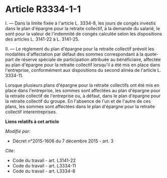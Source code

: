 # Article R3334-1-1

I. ― Dans la limite fixée à l'article L. 3334-8, les jours de congés investis dans le plan d'épargne pour la retraite
collectif, à la demande du salarié, le sont pour la valeur de l'indemnité de congés calculée selon les dispositions des
articles L. 3141-22 à L. 3141-25. 

II. ― Le règlement du plan d'épargne pour la retraite collectif prévoit les modalités d'affectation par défaut des sommes
correspondant à la quote-part de réserve spéciale de participation attribuée au bénéficiaire, affectée au plan d'épargne pour
la retraite collectif lorsqu'il a été mis en place dans l'entreprise, conformément aux dispositions du second alinéa de
l'article L. 3334-11. 

Lorsque plusieurs plans d'épargne pour la retraite collectifs ont été mis en place dans l'entreprise, les sommes sont
affectées au plan d'épargne pour la retraite collectif de l'entreprise ou, à défaut, dans le plan d'épargne pour la retraite
collectif du groupe. En l'absence de l'un et de l'autre de ces plans, les sommes sont affectées dans le plan d'épargne pour
la retraite collectif interentreprises.

**Liens relatifs à cet article**

_Modifié par_:

  - Décret n°2015-1606 du 7 décembre 2015 - art. 3

_Cite_:

  - Code du travail - art. L3141-22
  - Code du travail - art. L3334-11
  - Code du travail - art. L3334-8
